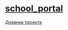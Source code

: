 # [school_portal](https://github.com/YelKar/school_portal.git)

[Дневник проекта](https://docs.google.com/document/d/1qKbIsX3GWFQ7-jriZs33np8cMSU9Wpf6XmyUGbcCzZU/edit)
